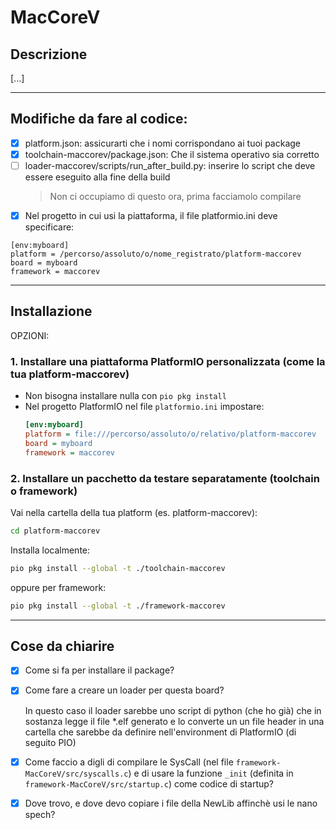 # MacCoreV
## Descrizione
[...]

---

## Modifiche da fare al codice:
- [X] platform.json: assicurarti che i nomi corrispondano ai tuoi package
- [x] toolchain-maccorev/package.json: Che il sistema operativo sia corretto
- [ ] loader-maccorev/scripts/run_after_build.py: inserire lo script che deve essere eseguito alla fine della build
    > Non ci occupiamo di questo ora, prima facciamolo compilare
- [x] Nel progetto in cui usi la piattaforma, il file platformio.ini deve specificare:
```
[env:myboard]
platform = /percorso/assoluto/o/nome_registrato/platform-maccorev
board = myboard
framework = maccorev
```

---

## Installazione
OPZIONI:
### 1. Installare una piattaforma PlatformIO personalizzata (come la tua platform-maccorev)
- Non bisogna installare nulla con `pio pkg install`
- Nel progetto PlatformIO nel file `platformio.ini` impostare:
    ```ini
    [env:myboard]  
    platform = file:///percorso/assoluto/o/relativo/platform-maccorev  
    board = myboard
    framework = maccorev
    ```

### 2. Installare un pacchetto da testare separatamente (toolchain o framework)

Vai nella cartella della tua platform (es. platform-maccorev):

```bash
cd platform-maccorev
```

Installa localmente:
```bash
pio pkg install --global -t ./toolchain-maccorev
```

oppure per framework:
```bash
pio pkg install --global -t ./framework-maccorev
```
---

## Cose da chiarire

- [x] Come si fa per installare il package?
- [x] Come fare a creare un loader per questa board?
      
    In questo caso il loader sarebbe uno script di python (che ho già) che in sostanza legge il file *.elf generato e lo converte un un file header in una cartella che sarebbe da definire nell'environment di PlatformIO (di seguito PIO)

- [x] Come faccio a digli di compilare le SysCall (nel file `framework-MacCoreV/src/syscalls.c`) e di usare la funzione `_init` (definita in `framework-MacCoreV/src/startup.c`) come codice di startup?

- [x]  Dove trovo, e dove devo copiare i file della NewLib affinchè usi le nano spech?